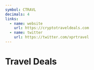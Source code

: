 ```yaml
---
symbol: CTRAVL
decimals: 4
links:
  - name: website
    url: https://cryptotraveldeals.com
  - name: twitter
    url: https://twitter.com/xprtravel
---
```


# Travel Deals

